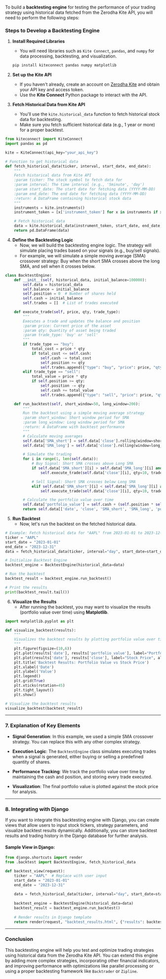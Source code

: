 To build a **backtesting engine** for testing the performance of your trading strategy using historical data fetched from the Zerodha Kite API, you will need to perform the following steps:

### **Steps to Develop a Backtesting Engine**

1. **Install Required Libraries**
   - You will need libraries such as `Kite Connect`, `pandas`, and `numpy` for data processing, backtesting, and visualization.

   ```bash
   pip install kiteconnect pandas numpy matplotlib
   ```

2. **Set up the Kite API**
   - If you haven't already, create an account on [Zerodha Kite](https://kite.trade/) and obtain your API key and access token.
   - Use the **Kite Connect** Python package to interact with the API.

3. **Fetch Historical Data from Kite API**
   - You'll use the `kite.historical_data` function to fetch historical stock data for backtesting.
   - Make sure you fetch sufficient historical data (e.g., 1 year or more) for a proper backtest.

```python
from kiteconnect import KiteConnect
import pandas as pd

kite = KiteConnect(api_key="your_api_key")

# Function to get historical data
def fetch_historical_data(ticker, interval, start_date, end_date):
    """
    Fetch historical data from Kite API
    :param ticker: The stock symbol to fetch data for
    :param interval: The time interval (e.g., '5minute', 'day')
    :param start_date: The start date for fetching data (YYYY-MM-DD)
    :param end_date: The end date for fetching data (YYYY-MM-DD)
    :return: A DataFrame containing historical stock data
    """
    instruments = kite.instruments()
    instrument_token = [x['instrument_token'] for x in instruments if x['tradingsymbol'] == ticker][0]

    # Fetch historical data
    data = kite.historical_data(instrument_token, start_date, end_date, interval)
    return pd.DataFrame(data)
```

4. **Define the Backtesting Logic**
   - Now, we will build the backtesting engine logic. The strategy will simulate placing trades based on your signals (e.g., buy/sell signals).
   - For example, we will simulate a simple moving average (SMA) crossover strategy: Buy when the short SMA crosses above the long SMA, and sell when it crosses below.

```python
class BacktestEngine:
    def __init__(self, historical_data, initial_balance=100000):
        self.data = historical_data
        self.balance = initial_balance
        self.position = 0  # Number of shares held
        self.cash = initial_balance
        self.trades = []  # List of trades executed

    def execute_trade(self, price, qty, trade_type):
        """
        Executes a trade and updates the balance and position
        :param price: Current price of the asset
        :param qty: Quantity of asset being traded
        :param trade_type: 'buy' or 'sell'
        """
        if trade_type == "buy":
            total_cost = price * qty
            if total_cost <= self.cash:
                self.cash -= total_cost
                self.position += qty
                self.trades.append({"type": "buy", "price": price, "qty": qty})
        elif trade_type == "sell":
            total_value = price * qty
            if self.position >= qty:
                self.position -= qty
                self.cash += total_value
                self.trades.append({"type": "sell", "price": price, "qty": qty})

    def run_backtest(self, short_window=50, long_window=200):
        """
        Run the backtest using a simple moving average strategy
        :param short_window: Short window period for SMA
        :param long_window: Long window period for SMA
        :return: A DataFrame with backtest performance
        """
        # Calculate moving averages
        self.data['SMA_short'] = self.data['close'].rolling(window=short_window).mean()
        self.data['SMA_long'] = self.data['close'].rolling(window=long_window).mean()

        # Simulate the trading
        for i in range(1, len(self.data)):
            # Buy Signal: Short SMA crosses above Long SMA
            if self.data['SMA_short'][i] > self.data['SMA_long'][i] and self.data['SMA_short'][i-1] <= self.data['SMA_long'][i-1]:
                self.execute_trade(self.data['close'][i], qty=10, trade_type="buy")

            # Sell Signal: Short SMA crosses below Long SMA
            elif self.data['SMA_short'][i] < self.data['SMA_long'][i] and self.data['SMA_short'][i-1] >= self.data['SMA_long'][i-1]:
                self.execute_trade(self.data['close'][i], qty=10, trade_type="sell")

        # Calculate the portfolio value over time
        self.data['portfolio_value'] = self.cash + (self.position * self.data['close'])
        return self.data[['date', 'close', 'SMA_short', 'SMA_long', 'portfolio_value']]
```

5. **Run Backtest**
   - Now, let's run the backtest on the fetched historical data.

```python
# Example: Fetch historical data for "AAPL" from 2023-01-01 to 2023-12-31 with daily data
ticker = "AAPL"
start_date = "2023-01-01"
end_date = "2023-12-31"
data = fetch_historical_data(ticker, interval="day", start_date=start_date, end_date=end_date)

# Initialize Backtest Engine
backtest_engine = BacktestEngine(historical_data=data)

# Run the backtest
backtest_result = backtest_engine.run_backtest()

# Print the results
print(backtest_result.tail())
```

6. **Visualize the Results**
   - After running the backtest, you may want to visualize the results (portfolio value over time) using **Matplotlib**.

```python
import matplotlib.pyplot as plt

def visualize_backtest(results):
    """
    Visualizes the backtest results by plotting portfolio value over time.
    """
    plt.figure(figsize=(10,6))
    plt.plot(results['date'], results['portfolio_value'], label="Portfolio Value")
    plt.plot(results['date'], results['close'], label="Stock Price", alpha=0.6)
    plt.title('Backtest Results: Portfolio Value vs Stock Price')
    plt.xlabel('Date')
    plt.ylabel('Value')
    plt.legend()
    plt.grid(True)
    plt.xticks(rotation=45)
    plt.tight_layout()
    plt.show()

# Visualize the backtest results
visualize_backtest(backtest_result)
```

---

### **7. Explanation of Key Elements**

- **Signal Generation**: In this example, we used a simple SMA crossover strategy. You can replace this with any other complex strategy.
  
- **Execution Logic**: The `BacktestEngine` class simulates executing trades when a signal is generated, either buying or selling a predefined quantity of shares.

- **Performance Tracking**: We track the portfolio value over time by maintaining the cash and position, and storing every trade executed.

- **Visualization**: The final portfolio value is plotted against the stock price for analysis.

---

### **8. Integrating with Django**
If you want to integrate this backtesting engine with Django, you can create views that allow users to input stock tickers, strategy parameters, and visualize backtest results dynamically. Additionally, you can store backtest results and trading history in the Django database for further analysis.

#### Sample View in Django:
```python
from django.shortcuts import render
from .backtest import BacktestEngine, fetch_historical_data

def backtest_view(request):
    ticker = "AAPL"  # Replace with user input
    start_date = "2023-01-01"
    end_date = "2023-12-31"
    
    data = fetch_historical_data(ticker, interval="day", start_date=start_date, end_date=end_date)
    
    backtest_engine = BacktestEngine(historical_data=data)
    backtest_result = backtest_engine.run_backtest()
    
    # Render results in Django template
    return render(request, "backtest_results.html", {"results": backtest_result})
```

---

### **Conclusion**
This backtesting engine will help you test and optimize trading strategies using historical data from the Zerodha Kite API. You can extend this engine by adding more complex strategies, incorporating other financial indicators, and improving performance with optimizations like parallel processing or using a proper backtesting framework like `Backtrader` or `Zipline`.